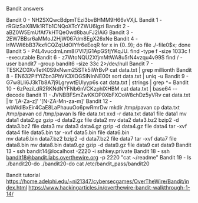 Bandit answers

Bandit 0 - NH2SXQwcBdpmTEzi3bvBHMM9H66vVXjL
Bandit 1 - rRGizSaX8Mk1RTb1CNQoXTcYZWU6lgzi
Bandit 2 - aBZ0W5EmUfAf7kHTQeOwd8bauFJ2lAiG
Bandit 3 - 2EW7BBsr6aMMoJ2HjW067dm8EgX26xNe
Bandit 4 - lrIWWI6bB37kxfiCQZqUdOIYfr6eEeqR                        for x in {0..9}; do file ./-file0$x; done
Bandit 5 - P4L4vucdmLnm8I7Vl7jG1ApGSfjYKqJU.                     find -type f -size 1033c ! -executable
Bandit 6 - z7WtoNQU2XfjmMtWA8u5rN4vzqu4v99S                 find / -user bandit7 -group bandit6 -size 33c 2>/dev/null
Bandit 7 - TESKZC0XvTetK0S9xNwm25STk5iWrBvP                  cat data.txt | grep millionth
Bandit 8 - EN632PlfYiZbn3PhVK3XOGSlNInNE00t                     sort data.txt | uniq -u
Bandit 9 - G7w8LIi6J3kTb8A7j9LgrywtEUlyyp6s                        cat data.txt | strings | grep ^=
Bandit 10 - 6zPeziLdR2RKNdNYFNb6nVCKzphlXHBM               cat data.txt | base64 --decode
Bandit 11 - JVNBBFSmZwKKOP0XbFXOoW8chDz5yVRv           cat data.txt | tr '[A-Za-z]' '[N-ZA-Mn-za-m]’
Bandit 12 - wbWdlBxEir4CaE8LaPhauuOo6pwRmrDw
													    mkdir /tmp/pavan
													    cp data.txt /tmp/pavan
													    cd /tmp/pavan
													    ls
													    file data.txt
													    xxd -r data.txt data1
													    file data1
													    mv data1 data2.gz
													    gzip -d data2.gz
													    file data2
													    mv data2 data3.bz2
													    bzip2 -d data3.bz2
													    file data3
													    mv data3 data4.gz
													    gzip -d data4.gz
													    file data4
													    tar -xvf data4
													    file data5.bin
													    tar -xvf data5.bin
													    file data6.bin														
													    mv data6.bin data7.bz2
													    bzip2 -d data7.bz2
													    file data7
													    tar -xvf data7
													    file data8.bin
													    mv data8.bin data9.gz
													    gzip -d data9.gz
													    file data9
													    cat data9
Bandit 13 - ssh bandit14@localhost -2220 -i sshkey.private
Bandit 18 - ssh bandit18@bandit.labs.overthewire.org -p 2220 "cat ~/readme"
Bandit 19 - ls
		    ./bandit20-do
                    ./bandit20-do cat /etc/bandit_pass/bandit20


Bandit tutorial https://home.adelphi.edu/~ni21347/cybersecgames/OverTheWire/Bandit/index.html
https://www.hackingarticles.in/overthewire-bandit-walkthrough-1-14/
